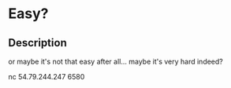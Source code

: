 # Easy?

## Description

or maybe it's not that easy after all...
maybe it's very hard indeed?

nc 54.79.244.247 6580


